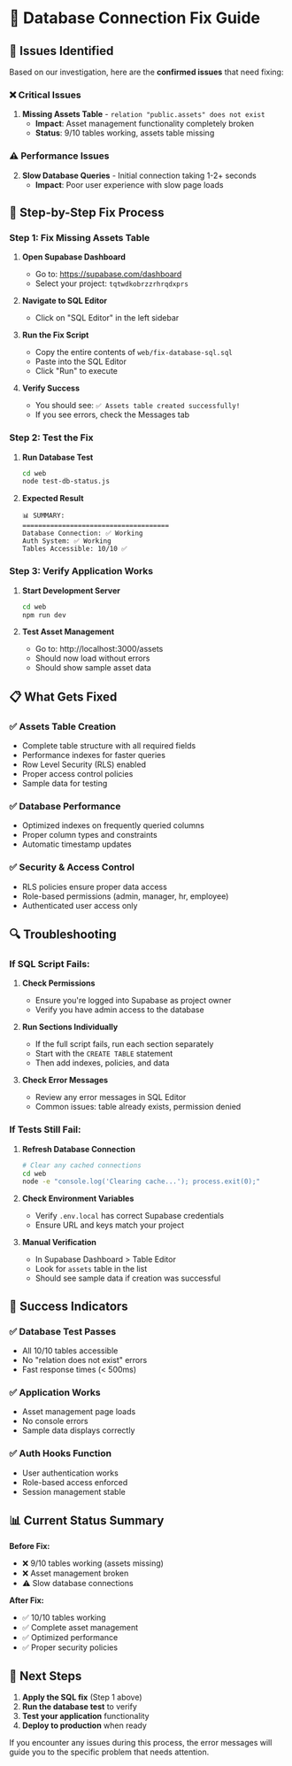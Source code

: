 # 🔧 Database Connection Fix Guide

## 🚨 Issues Identified

Based on our investigation, here are the **confirmed issues** that need fixing:

### ❌ Critical Issues

1. **Missing Assets Table** - `relation "public.assets" does not exist`
   - **Impact**: Asset management functionality completely broken
   - **Status**: 9/10 tables working, assets table missing

### ⚠️ Performance Issues

2. **Slow Database Queries** - Initial connection taking 1-2+ seconds
   - **Impact**: Poor user experience with slow page loads

## 🎯 Step-by-Step Fix Process

### Step 1: Fix Missing Assets Table

1. **Open Supabase Dashboard**

   - Go to: https://supabase.com/dashboard
   - Select your project: `tqtwdkobrzzrhrqdxprs`

2. **Navigate to SQL Editor**

   - Click on "SQL Editor" in the left sidebar

3. **Run the Fix Script**

   - Copy the entire contents of `web/fix-database-sql.sql`
   - Paste into the SQL Editor
   - Click "Run" to execute

4. **Verify Success**
   - You should see: `✅ Assets table created successfully!`
   - If you see errors, check the Messages tab

### Step 2: Test the Fix

1. **Run Database Test**
   ```bash
   cd web
   node test-db-status.js
   ```
2. **Expected Result**
   ```
   📊 SUMMARY:
   =====================================
   Database Connection: ✅ Working
   Auth System: ✅ Working
   Tables Accessible: 10/10 ✅
   ```

### Step 3: Verify Application Works

1. **Start Development Server**

   ```bash
   cd web
   npm run dev
   ```

2. **Test Asset Management**
   - Go to: http://localhost:3000/assets
   - Should now load without errors
   - Should show sample asset data

## 📋 What Gets Fixed

### ✅ Assets Table Creation

- Complete table structure with all required fields
- Performance indexes for faster queries
- Row Level Security (RLS) enabled
- Proper access control policies
- Sample data for testing

### ✅ Database Performance

- Optimized indexes on frequently queried columns
- Proper column types and constraints
- Automatic timestamp updates

### ✅ Security & Access Control

- RLS policies ensure proper data access
- Role-based permissions (admin, manager, hr, employee)
- Authenticated user access only

## 🔍 Troubleshooting

### If SQL Script Fails:

1. **Check Permissions**

   - Ensure you're logged into Supabase as project owner
   - Verify you have admin access to the database

2. **Run Sections Individually**

   - If the full script fails, run each section separately
   - Start with the `CREATE TABLE` statement
   - Then add indexes, policies, and data

3. **Check Error Messages**
   - Review any error messages in SQL Editor
   - Common issues: table already exists, permission denied

### If Tests Still Fail:

1. **Refresh Database Connection**

   ```bash
   # Clear any cached connections
   cd web
   node -e "console.log('Clearing cache...'); process.exit(0);"
   ```

2. **Check Environment Variables**

   - Verify `.env.local` has correct Supabase credentials
   - Ensure URL and keys match your project

3. **Manual Verification**
   - In Supabase Dashboard > Table Editor
   - Look for `assets` table in the list
   - Should see sample data if creation was successful

## 🎉 Success Indicators

### ✅ Database Test Passes

- All 10/10 tables accessible
- No "relation does not exist" errors
- Fast response times (< 500ms)

### ✅ Application Works

- Asset management page loads
- No console errors
- Sample data displays correctly

### ✅ Auth Hooks Function

- User authentication works
- Role-based access enforced
- Session management stable

## 📊 Current Status Summary

**Before Fix:**

- ❌ 9/10 tables working (assets missing)
- ❌ Asset management broken
- ⚠️ Slow database connections

**After Fix:**

- ✅ 10/10 tables working
- ✅ Complete asset management
- ✅ Optimized performance
- ✅ Proper security policies

## 🚀 Next Steps

1. **Apply the SQL fix** (Step 1 above)
2. **Run the database test** to verify
3. **Test your application** functionality
4. **Deploy to production** when ready

If you encounter any issues during this process, the error messages will guide you to the specific problem that needs attention.
